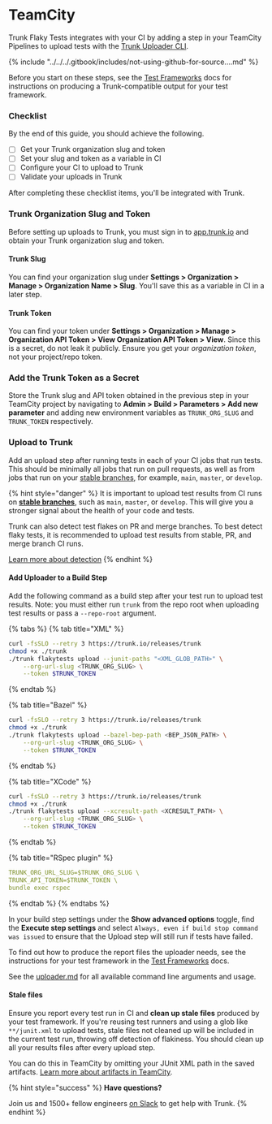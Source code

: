 # TeamCity

Trunk Flaky Tests integrates with your CI by adding a step in your TeamCity Pipelines to upload tests with the [Trunk Uploader CLI](../../uploader.md).

{% include "../../../.gitbook/includes/not-using-github-for-source....md" %}

Before you start on these steps, see the [Test Frameworks](../frameworks/) docs for instructions on producing a Trunk-compatible output for your test framework.

### Checklist

By the end of this guide, you should achieve the following.

* [ ] Get your Trunk organization slug and token
* [ ] Set your slug and token as a variable in CI
* [ ] Configure your CI to upload to Trunk
* [ ] Validate your uploads in Trunk

After completing these checklist items, you'll be integrated with Trunk.&#x20;

### Trunk Organization Slug and Token

Before setting up uploads to Trunk, you must sign in to [app.trunk.io](https://app.trunk.io/login?intent=flaky%20tests) and obtain your Trunk organization slug and token.

#### Trunk Slug

You can find your organization slug under **Settings > Organization > Manage > Organization Name > Slug**. You'll save this as a variable in CI in a later step.

#### Trunk Token

You can find your token under **Settings > Organization > Manage > Organization API Token > View Organization API Token > View**. Since this is a secret, do not leak it publicly. Ensure you get your _organization token_, not your project/repo token.

### Add the Trunk Token as a Secret

Store the Trunk slug and API token obtained in the previous step in your TeamCity project by navigating to **Admin > Build > Parameters > Add new parameter** and adding new environment variables as `TRUNK_ORG_SLUG` and `TRUNK_TOKEN` respectively.

### Upload to Trunk

Add an upload step after running tests in each of your CI jobs that run tests. This should be minimally all jobs that run on pull requests, as well as from jobs that run on your [stable branches](../../detection.md#stable-branches), for example, `main`, `master`, or `develop`.

{% hint style="danger" %}
It is important to upload test results from CI runs on [**stable branches**](../../detection.md#stable-branches), such as `main`, `master`, or `develop`. This will give you a stronger signal about the health of your code and tests.

Trunk can also detect test flakes on PR and merge branches. To best detect flaky tests, it is recommended to upload test results from stable, PR, and merge branch CI runs.

[Learn more about detection](../../detection.md)
{% endhint %}

#### Add Uploader to a Build Step

Add the following command as a build step after your test run to upload test results. Note: you must either run `trunk` from the repo root when uploading test results or pass a `--repo-root` argument.

{% tabs %}
{% tab title="XML" %}
```sh
curl -fsSLO --retry 3 https://trunk.io/releases/trunk
chmod +x ./trunk
./trunk flakytests upload --junit-paths "<XML_GLOB_PATH>" \
    --org-url-slug <TRUNK_ORG_SLUG> \
    --token $TRUNK_TOKEN
```
{% endtab %}

{% tab title="Bazel" %}
```sh
curl -fsSLO --retry 3 https://trunk.io/releases/trunk
chmod +x ./trunk
./trunk flakytests upload --bazel-bep-path <BEP_JSON_PATH> \
    --org-url-slug <TRUNK_ORG_SLUG> \
    --token $TRUNK_TOKEN
```
{% endtab %}

{% tab title="XCode" %}
```sh
curl -fsSLO --retry 3 https://trunk.io/releases/trunk
chmod +x ./trunk
./trunk flakytests upload --xcresult-path <XCRESULT_PATH> \
    --org-url-slug <TRUNK_ORG_SLUG> \
    --token $TRUNK_TOKEN
```
{% endtab %}

{% tab title="RSpec plugin" %}
```yaml
TRUNK_ORG_URL_SLUG=$TRUNK_ORG_SLUG \
TRUNK_API_TOKEN=$TRUNK_TOKEN \
bundle exec rspec
```
{% endtab %}
{% endtabs %}

In your build step settings under the **Show advanced options** toggle, find the **Execute step settings** and select `Always, even if build stop command was issued` to ensure that the Upload step will still run if tests have failed.

To find out how to produce the report files the uploader needs, see the instructions for your test framework in the [Test Frameworks](https://docs.trunk.io/flaky-tests/frameworks) docs.

See the [uploader.md](../../uploader.md "mention") for all available command line arguments and usage.

#### Stale files

Ensure you report every test run in CI and **clean up stale files** produced by your test framework. If you're reusing test runners and using a glob like `**/junit.xml` to upload tests, stale files not cleaned up will be included in the current test run, throwing off detection of flakiness. You should clean up all your results files after every upload step.

You can do this in TeamCity by omitting your JUnit XML path in the saved artifacts. [Learn more about artifacts in TeamCity](https://www.jetbrains.com/help/teamcity/cloud/configure-and-run-your-first-build.html#Artifacts).

{% hint style="success" %}
**Have questions?**

Join us and 1500+ fellow engineers [on Slack](https://slack.trunk.io/) to get help with Trunk.
{% endhint %}
